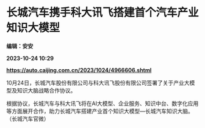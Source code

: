# 长城汽车携手科大讯飞搭建首个汽车产业知识大模型
**编辑：安安**

**2023-10-24 10:29**

**https://auto.caijing.com.cn/2023/1024/4966606.shtml**

10月24日，长城汽车股份有限公司与科大讯飞股份有限公司签署了关于产业大模型及知识大脑战略合作协议。

根据协议，长城汽车与科大讯飞将在AI大模型、企业服务、知识中台、数字化应用等方面展开合作，助力长城汽车搭建产业首个知识大模型—长城汽车知识大脑。（长城汽车官微）